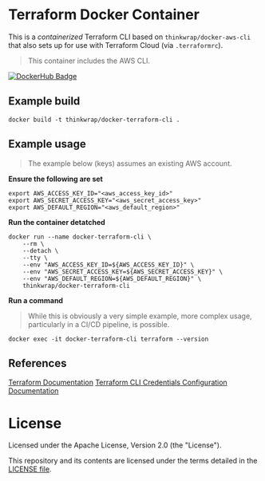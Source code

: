 # Terraform Docker Container

This is a *containerized* Terraform CLI based on `thinkwrap/docker-aws-cli` that also sets up for use with Terraform Cloud (via `.terraformrc`).

> This container includes the AWS CLI.

[![DockerHub Badge](http://dockeri.co/image/thinkwrap/docker-terraform-cli)](https://hub.docker.com/r/thinkwrap/docker-terraform-cli/)

## Example build

```
docker build -t thinkwrap/docker-terraform-cli .
```

## Example usage

> The example below (keys) assumes an existing AWS account.


**Ensure the following are set**

```
export AWS_ACCESS_KEY_ID="<aws_access_key_id>"
export AWS_SECRET_ACCESS_KEY="<aws_secret_access_key>"
export AWS_DEFAULT_REGION="<aws_default_region>"
```

**Run the container detatched**
```
docker run --name docker-terraform-cli \
    --rm \
    --detach \
    --tty \
    --env "AWS_ACCESS_KEY_ID=${AWS_ACCESS_KEY_ID}" \
    --env "AWS_SECRET_ACCESS_KEY=${AWS_SECRET_ACCESS_KEY}" \
    --env "AWS_DEFAULT_REGION=${AWS_DEFAULT_REGION}" \
    thinkwrap/docker-terraform-cli
```

**Run a command**

> While this is obviously a very simple example, more complex usage, particularly in a CI/CD pipeline, is possible.

```
docker exec -it docker-terraform-cli terraform --version 
```

## References

[Terraform Documentation](https://www.terraform.io/docs/cli-index.html)
[Terraform CLI Credentials Configuration Documentation](https://www.terraform.io/docs/commands/cli-config.html#credentials)

# License

Licensed under the Apache License, Version 2.0 (the "License").

This repository and its contents are licensed under the terms detailed in the [LICENSE file](./LICENSE).
